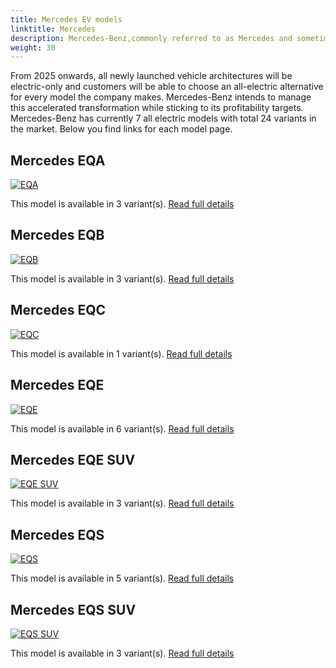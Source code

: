 ```yaml
---
title: Mercedes EV models
linktitle: Mercedes
description: Mercedes-Benz,commonly referred to as Mercedes and sometimes as Benz, is a German luxury and commercial vehicle automotive brand established in 1926. By 2022, Mercedes-Benz will have battery electric vehicles (BEV) in all segments the company serves. 
weight: 30
---
```

From 2025 onwards, all newly launched vehicle architectures will be electric-only and customers will be able to choose an all-electric alternative for every model the company makes. Mercedes-Benz intends to manage this accelerated transformation while sticking to its profitability targets. Mercedes-Benz has currently 7 all electric models with total 24 variants in the market. Below you find links for each model page.  


## Mercedes EQA

[![EQA](https://media.evkx.net/multimedia/models/mercedes/eqa/eqa_250/main_1_st.jpg)](eqa)

This model is available in 3 variant(s). 
[Read full details](eqa/)

## Mercedes EQB

[![EQB](https://media.evkx.net/multimedia/models/mercedes/eqb/eqb_250/main_1_st.jpg)](eqb)

This model is available in 3 variant(s). 
[Read full details](eqb/)

## Mercedes EQC

[![EQC](https://media.evkx.net/multimedia/models/mercedes/eqc/eqc_400_4matic/main_1_st.jpg)](eqc)

This model is available in 1 variant(s). 
[Read full details](eqc/)

## Mercedes EQE

[![EQE](https://media.evkx.net/multimedia/models/mercedes/eqe/eqe_300/main_1_st.jpg)](eqe)

This model is available in 6 variant(s). 
[Read full details](eqe/)

## Mercedes EQE SUV

[![EQE SUV](https://media.evkx.net/multimedia/models/mercedes/eqe_suv/eqe_43_4matic_suv/main_1_st.jpg)](eqe_suv)

This model is available in 3 variant(s). 
[Read full details](eqe_suv/)

## Mercedes EQS

[![EQS](https://media.evkx.net/multimedia/models/mercedes/eqs/eqs_450plus/main_1_st.jpg)](eqs)

This model is available in 5 variant(s). 
[Read full details](eqs/)

## Mercedes EQS SUV

[![EQS SUV](https://media.evkx.net/multimedia/models/mercedes/eqs_suv/eqs_450plus_suv/main_1_st.jpg)](eqs_suv)

This model is available in 3 variant(s). 
[Read full details](eqs_suv/)
